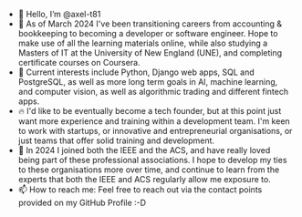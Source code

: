 - 👋 Hello, I’m @axel-t81
-  🌱 As of March 2024 I've been transitioning careers from accounting & bookkeeping to becoming a developer or software engineer. Hope to make use of all the learning materials online, while also studying a Masters of IT at the University of New England (UNE), and completing certificate courses on Coursera.
- 👀 Current interests include Python, Django web apps, SQL and PostgreSQL, as well as more long term goals in AI, machine learning, and computer vision, as well as algorithmic trading and different fintech apps.
- 🔥 I'd like to be eventually become a tech founder, but at this point just want more experience and training within a development team. I'm keen to work with startups, or innovative and entrepreneurial organisations, or just teams that offer solid training and development.
- 💞️ In 2024 I joined both the IEEE and the ACS, and have really loved being part of these professional associations. I hope to develop my ties to these organisations more over time, and continue to learn from the experts that both the IEEE and ACS regularly allow me exposure to.
- 📫 How to reach me: Feel free to reach out via the contact points provided on my GitHub Profile :-D
<!---
axel-t81/axel-t81 is a ✨ special ✨ repository because its `README.md` (this file) appears on your GitHub profile.
You can click the Preview link to take a look at your changes.
--->
